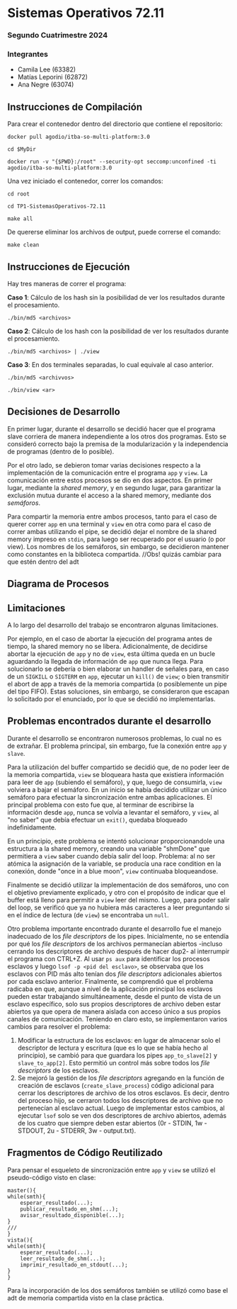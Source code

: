 # Sistemas Operativos 72.11

### Segundo Cuatrimestre 2024

### Integrantes

- Camila Lee (63382)
- Matías Leporini (62872)
- Ana Negre (63074)

## Instrucciones de Compilación

Para crear el contenedor dentro del directorio que contiene el repositorio:

    docker pull agodio/itba-so-multi-platform:3.0

    cd $MyDir

    docker run -v "{$PWD}:/root" --security-opt seccomp:unconfined -ti agodio/itba-so-multi-platform:3.0

Una vez iniciado el contenedor, correr los comandos:

    cd root

    cd TP1-SistemasOperativos-72.11

    make all

De quererse eliminar los archivos de output, puede correrse el comando:

    make clean

## Instrucciones de Ejecución

Hay tres maneras de correr el programa:

**Caso 1**: Cálculo de los hash sin la posibilidad de ver los resultados durante el procesamiento.

    ./bin/md5 <archivos>

**Caso 2**: Cálculo de los hash con la posibilidad de ver los resultados durante el procesamiento.

    ./bin/md5 <archivos> | ./view

**Caso 3**: En dos terminales separadas, lo cual equivale al caso anterior.

    ./bin/md5 <archivvos>

    ./bin/view <ar>
    
## Decisiones de Desarrollo

En primer lugar, durante el desarrollo se decidió hacer que el programa slave corriera de manera independiente a los otros dos programas. Esto se consideró correcto bajo la premisa de la modularización y la independencia de programas (dentro de lo posible).

Por el otro lado, se debieron tomar varias decisiones respecto a la implementación de la comunicación entre el programa `app` y `view`.
La comunicación entre estos procesos se dio en dos aspectos. En primer lugar, mediante la _shared memory_, y en segundo lugar, para garantizar la exclusión mutua durante el acceso a la shared memory, mediante dos _semáforos_.

Para compartir la memoria entre ambos procesos, tanto para el caso de querer correr `app` en una terminal y `view` en otra como para el caso de correr ambas utilizando el pipe, se decidió dejar el nombre de la shared memory impreso en `stdin`, para luego ser recuperado por el usuario (o por view). Los nombres de los semáforos, sin embargo, se decidieron mantener como constantes en la biblioteca compartida.
//Obs! quizás cambiar para que estén dentro del adt

## Diagrama de Procesos

## Limitaciones

A lo largo del desarrollo del trabajo se encontraron algunas limitaciones.

Por ejemplo, en el caso de abortar la ejecución del programa antes de tiempo, la shared memory no se libera. Adicionalmente, de decidirse abortar la ejecución de `app` y no de `view`, esta última queda en un bucle aguardando la llegada de información de `app` que nunca llega. Para solucionarlo se debería o bien elaborar un handler de señales para, en caso de un `SIGKILL` o `SIGTERM` en `app`, ejecutar un `kill()` de `view`; o bien transmitir el abort de app a través de la memoria compartida (o posiblemente un pipe del tipo FIFO). Estas soluciones, sin embargo, se consideraron que escapan lo solicitado por el enunciado, por lo que se decidió no implementarlas.

## Problemas encontrados durante el desarrollo

Durante el desarrollo se encontraron numerosos problemas, lo cual no es de extrañar.
El problema principal, sin embargo, fue la conexión entre `app` y `slave`.

Para la utilización del buffer compartido se decidió que, de no poder leer de la memoria compartida, `view` se bloqueara hasta que existiera información para leer de `app` (subiendo el semáforo), y que, luego de consumirla, `view` volviera a bajar el semáforo. En un inicio se había decidido utilizar un único semáforo para efectuar la sincronización entre ambas aplicaciones. El principal problema con esto fue que, al terminar de escribirse la información desde `app`, nunca se volvía a levantar el semáforo, y `view`, al "no saber" que debía efectuar un `exit()`, quedaba bloqueado indefinidamente.

En un principio, este problema se intentó solucionar proporcionandole una estructura a la shared memory, creando una variable "shmDone" que permitiera a `view` saber cuando debía salir del loop. Problema: al no ser atómica la asignación de la variable, se producía una race condition en la conexión, donde "once in a blue moon", `view` continuaba bloqueandose.

Finalmente se decidió utilizar la implementación de dos semáforos, uno con el objetivo previamente explicado, y otro con el propósito de indicar que el buffer está lleno para permitir a `view` leer del mismo. Luego, para poder salir del loop, se verificó que ya no hubiera más caracteres a leer preguntando si en el índice de lectura (de `view`) se encontraba un `null`. 

Otro problema importante encontrado durante el desarrollo fue el manejo inadecuado de los _file descriptors_ de los pipes. Inicialmente, no se entendía por qué los _file descriptors_ de los archivos permanecían abiertos -incluso cerrando los descriptores de archivo después de hacer dup2- al interrumpir el programa con CTRL+Z. Al usar `ps aux` para identificar los procesos esclavos y luego `lsof -p <pid del esclavo>`, se observaba que los esclavos con PID más alto tenían dos _file descriptors_ adicionales abiertos por cada esclavo anterior. Finalmente, se comprendió que el problema radicaba en que, aunque a nivel de la aplicación principal los esclavos pueden estar trabajando simultáneamente, desde el punto de vista de un esclavo específico, solo sus propios descriptores de archivo deben estar abiertos ya que opera de manera aislada con acceso único a sus propios canales de comunicación. Teniendo en claro esto, se implementaron varios cambios para resolver el problema: 
1. Modificar la estructura de los esclavos: en lugar de almacenar solo el descriptor de lectura y escritura (que es lo que se había hecho al principio), se cambió para que guardara los pipes `app_to_slave[2]` y `slave_to_app[2]`. Esto permitió un control más sobre todos los _file descriptors_ de los esclavos.
2. Se mejoró la gestión de los _file descriptors_ agregando en la función de creación de esclavos (`create_slave_process`) código adicional para cerrar los descriptores de archivo de los otros esclavos. Es decir, dentro del proceso hijo, se cerraron todos los descriptores de archivo que no pertenecían al esclavo actual. 
Luego de implementar estos cambios, al ejecutar `lsof` solo se ven dos descriptores de archivo abiertos, además de los cuatro que siempre deben estar abiertos (0r - STDIN, 1w - STDOUT, 2u - STDERR, 3w - output.txt). 

## Fragmentos de Código Reutilizado

Para pensar el esqueleto de sincronización entre `app` y `view` se utilizó el pseudo-código visto en clase:

    master(){
	while(smth){
		esperar_resultado(...);
		publicar_resultado_en_shm(...);
		avisar_resultado_disponible(...);
	}
    ///
    }
    vista(){
	while(smth){
		esperar_resultado(...);
		leer_resultado_de_shm(...);
		imprimir_resultado_en_stdout(...);
	}
    }
Para la incorporación de los dos semáforos también se utilizó como base el adt de memoria compartida visto en la clase práctica.
